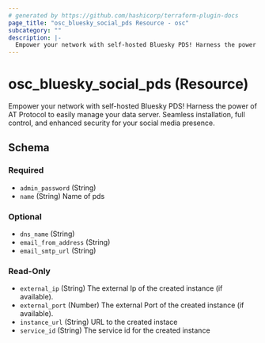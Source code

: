 ```yaml
---
# generated by https://github.com/hashicorp/terraform-plugin-docs
page_title: "osc_bluesky_social_pds Resource - osc"
subcategory: ""
description: |-
  Empower your network with self-hosted Bluesky PDS! Harness the power of AT Protocol to easily manage your data server. Seamless installation, full control, and enhanced security for your social media presence.
---
```


# osc_bluesky_social_pds (Resource)

Empower your network with self-hosted Bluesky PDS! Harness the power of AT Protocol to easily manage your data server. Seamless installation, full control, and enhanced security for your social media presence.



<!-- schema generated by tfplugindocs -->
## Schema

### Required

- `admin_password` (String)
- `name` (String) Name of pds

### Optional

- `dns_name` (String)
- `email_from_address` (String)
- `email_smtp_url` (String)

### Read-Only

- `external_ip` (String) The external Ip of the created instance (if available).
- `external_port` (Number) The external Port of the created instance (if available).
- `instance_url` (String) URL to the created instace
- `service_id` (String) The service id for the created instance

